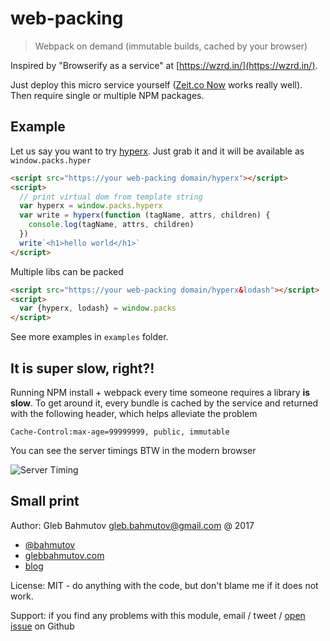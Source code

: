 # web-packing

> Webpack on demand (immutable builds, cached by your browser)

Inspired by "Browserify as a service" at [https://wzrd.in/](https://wzrd.in/).

Just deploy this micro service yourself ([Zeit.co Now](https://zeit.co/now)
works really well). Then require single or multiple NPM packages.

## Example

Let us say you want to try [hyperx](https://github.com/substack/hyperx).
Just grab it and it will be available as `window.packs.hyper`

```html
<script src="https://your web-packing domain/hyperx"></script>
<script>
  // print virtual dom from template string
  var hyperx = window.packs.hyperx
  var write = hyperx(function (tagName, attrs, children) {
    console.log(tagName, attrs, children)
  })
  write`<h1>hello world</h1>`
</script>
```

Multiple libs can be packed

```html
<script src="https://your web-packing domain/hyperx&lodash"></script>
<script>
  var {hyperx, lodash} = window.packs
</script>
```

See more examples in `examples` folder.

## It is super slow, right?!

Running NPM install + webpack every time someone requires a library
**is slow**. To get around it, every bundle is cached by the service and
returned with the following header, which helps alleviate the problem

```
Cache-Control:max-age=99999999, public, immutable
```

You can see the server timings BTW in the modern browser

![Server Timing][screenshot]

[screenshot]: https://raw.githubusercontent.com/bahmutov/web-packing/master/images/web-packing.png

## Small print

Author: Gleb Bahmutov <gleb.bahmutov@gmail.com> @ 2017

* [@bahmutov](https://twitter.com/bahmutov)
* [glebbahmutov.com](https://glebbahmutov.com)
* [blog](https://glebbahmutov.com/blog)

License: MIT - do anything with the code, but don't blame me if it does not work.

Support: if you find any problems with this module, email / tweet /
[open issue](https://github.com/bahmutov/web-packing/issues) on Github
